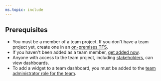 ```yaml
---
ms.topic: include
---
```


<a id="permissions">  </a>
## Prerequisites  
- You must be a member of a team project. If you don't have a team project yet, create one in an [on-premises TFS](/vsts/organizations/projects/create-project). 
- If you haven't been added as a team member, [get added now](/vsts/organizations/security/add-users-team-project).
- Anyone with access to the team project, including [stakeholders](/vsts/organizations/security/get-started-stakeholder), can view dashboards.
- To add a widget to a team dashboard, you must be added to the [team administrator role for the team](/vsts/work/scale/add-team-administrator).    
